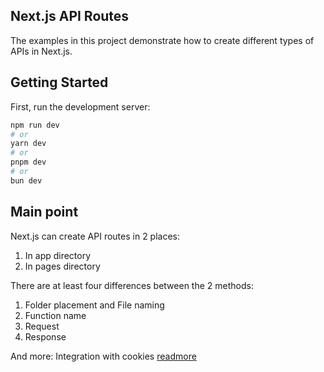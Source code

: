 ## Next.js API Routes

The examples in this project demonstrate how to create different types of APIs in Next.js.

## Getting Started

First, run the development server:

```bash
npm run dev
# or
yarn dev
# or
pnpm dev
# or
bun dev
```

## Main point

Next.js can create API routes in 2 places:
1. In app directory
2. In pages directory


There are at least four differences between the 2 methods:
1. Folder placement and File naming
2. Function name
3. Request
4. Response

And more: Integration with cookies [readmore](https://suaipisuai.com/post/nextjs-api-routes)